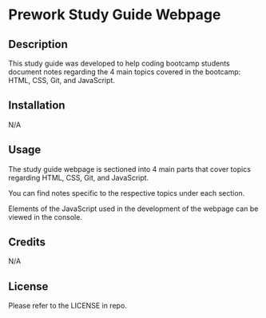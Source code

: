 # Prework Study Guide Webpage

## Description

This study guide was developed to help coding bootcamp students document notes regarding the 4 main topics covered in the bootcamp: HTML, CSS, Git, and JavaScript.

## Installation

N/A

## Usage

The study guide webpage is sectioned into 4 main parts that cover topics regarding HTML, CSS, Git, and JavaScript.

You can find notes specific to the respective topics under each section.

Elements of the JavaScript used in the development of the webpage can be viewed in the console.

## Credits

N/A

## License

Please refer to the LICENSE in repo.